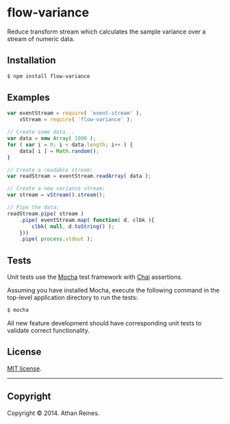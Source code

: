 flow-variance
=============

Reduce transform stream which calculates the sample variance over a stream of numeric data.


## Installation

``` bash
$ npm install flow-variance
```


## Examples

``` javascript
var eventStream = require( 'event-stream' ),
	vStream = require( 'flow-variance' );

// Create some data...
var data = new Array( 1000 );
for ( var i = 0; i < data.length; i++ ) {
	data[ i ] = Math.random();
}

// Create a readable stream:
var readStream = eventStream.readArray( data );

// Create a new variance stream:
var stream = vStream().stream();

// Pipe the data:
readStream.pipe( stream )
	.pipe( eventStream.map( function( d, clbk ){
		clbk( null, d.toString() );
	}))
	.pipe( process.stdout );
```

## Tests

Unit tests use the [Mocha](http://mochajs.org/) test framework with [Chai](http://chaijs.com) assertions.

Assuming you have installed Mocha, execute the following command in the top-level application directory to run the tests:

``` bash
$ mocha
```

All new feature development should have corresponding unit tests to validate correct functionality.


## License

[MIT license](http://opensource.org/licenses/MIT). 


---
## Copyright

Copyright &copy; 2014. Athan Reines.

